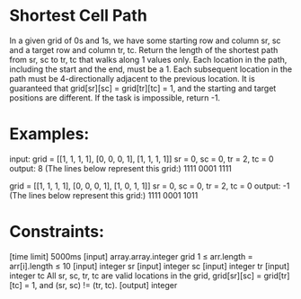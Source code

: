 # Shortest Cell Path
In a given grid of 0s and 1s, we have some starting row and column sr, sc and a target row and column tr, tc. 
Return the length of the shortest path from sr, sc to tr, tc that walks along 1 values only.
Each location in the path, including the start and the end, must be a 1. 
Each subsequent location in the path must be 4-directionally adjacent to the previous location.
It is guaranteed that grid[sr][sc] = grid[tr][tc] = 1, and the starting and target positions are different.
If the task is impossible, return -1.

# Examples:
input:
grid = [[1, 1, 1, 1], [0, 0, 0, 1], [1, 1, 1, 1]]
sr = 0, sc = 0, tr = 2, tc = 0
output: 8
(The lines below represent this grid:)
1111
0001
1111

grid = [[1, 1, 1, 1], [0, 0, 0, 1], [1, 0, 1, 1]]
sr = 0, sc = 0, tr = 2, tc = 0
output: -1
(The lines below represent this grid:)
1111
0001
1011

# Constraints:

[time limit] 5000ms
[input] array.array.integer grid
1 ≤ arr.length = arr[i].length ≤ 10
[input] integer sr
[input] integer sc
[input] integer tr
[input] integer tc
All sr, sc, tr, tc are valid locations in the grid, grid[sr][sc] = grid[tr][tc] = 1, and (sr, sc) != (tr, tc).
[output] integer

